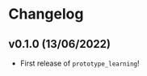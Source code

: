 # Changelog

<!--next-version-placeholder-->

## v0.1.0 (13/06/2022)

- First release of `prototype_learning`!